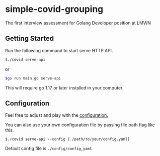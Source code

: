 # simple-covid-grouping

The first interview assessment for Golang Developer position at LMWN

## Getting Started

Run the following command to start serve HTTP API.

```sh
$./covid serve-api
```

or

```sh
$go run main.go serve-api
```

This will require go 1.17 or later installed in your computer.

## Configuration

Feel free to adjust and play with the [configuration.](./config/config.yaml)

You can also use your own configuration file by passing file path flag like this.

```$
$./covid serve-api --config {./path/to/your/config.yaml}
```

Default config file is `./config/config,yaml`

